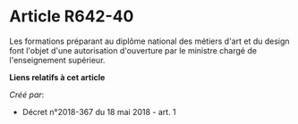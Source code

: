# Article R642-40

Les formations préparant au diplôme national des métiers d'art et du design font l'objet d'une autorisation d'ouverture par
le ministre chargé de l'enseignement supérieur.

**Liens relatifs à cet article**

_Créé par_:

  - Décret n°2018-367 du 18 mai 2018 - art. 1
